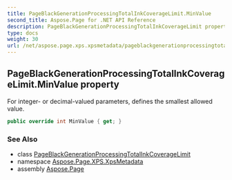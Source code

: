 ```yaml
---
title: PageBlackGenerationProcessingTotalInkCoverageLimit.MinValue
second_title: Aspose.Page for .NET API Reference
description: PageBlackGenerationProcessingTotalInkCoverageLimit property. For integer or decimalvalued parameters defines the smallest allowed value
type: docs
weight: 30
url: /net/aspose.page.xps.xpsmetadata/pageblackgenerationprocessingtotalinkcoveragelimit/minvalue/
---
```

## PageBlackGenerationProcessingTotalInkCoverageLimit.MinValue property

For integer- or decimal-valued parameters, defines the smallest allowed value.

```csharp
public override int MinValue { get; }
```

### See Also

* class [PageBlackGenerationProcessingTotalInkCoverageLimit](../)
* namespace [Aspose.Page.XPS.XpsMetadata](../../pageblackgenerationprocessingtotalinkcoveragelimit/)
* assembly [Aspose.Page](../../../)


